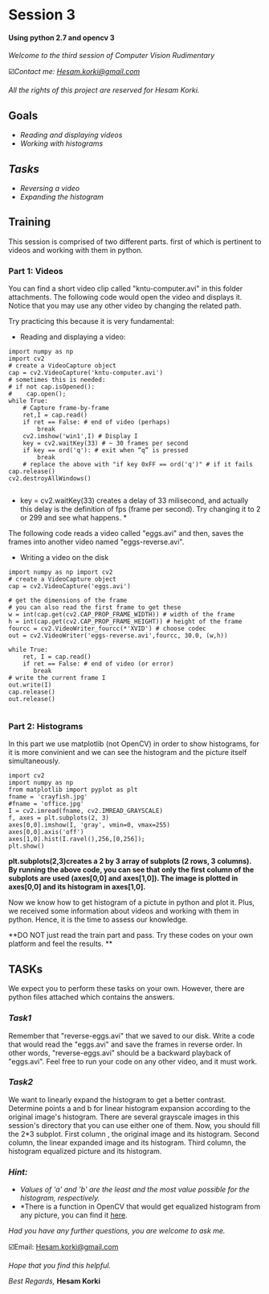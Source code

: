 # **Session 3**

#### **Using python 2.7 and opencv 3**

*Welcome to the third session of Computer Vision Rudimentary*

☑️*Contact me: Hesam.korki@gmail.com*

*All the rights of this project are reserved for Hesam Korki.*

## **Goals**

- *Reading and displaying videos*
- *Working with histograms*

## *Tasks*
- *Reversing a video*
- *Expanding the histogram*

## **Training**

This session is comprised of two different parts. first of which is pertinent to videos and working with them in python.

### **Part 1: Videos**

You can find a short video clip called "kntu-computer.avi" in this folder attachments. The following code would open the video and displays it. Notice that you may use any other video by changing the related path.

Try practicing this because it is very fundamental:

- Reading and displaying a video:
```
import numpy as np
import cv2
# create a VideoCapture object
cap = cv2.VideoCapture('kntu-computer.avi')
# sometimes this is needed:
# if not cap.isOpened():
#    cap.open();
while True:
    ​# Capture frame-by-frame
    ​ret,I = cap.read()
    ​​if ret == False: ​# end of video (perhaps)
    ​    break
    ​cv2.imshow('win1',I) ​# Display I
    ​​key = cv2.waitKey(33) ​# ~ 30 frames per second
    ​​if key == ord('q'): ​# exit when “q” is pressed
        ​​​​break
    ​​​​​# replace the above with "if key 0xFF == ord('q')" # if it fails
​cap.release()
​cv2.destroyAllWindows()
​
```
* key = cv2.waitKey(33) creates a delay of 33 milisecond, and actually this delay is the definition of fps (frame per second). Try changing it to 2 or 299 and see what happens. *

The following code reads a video called "eggs.avi" and then, saves the frames into another video named "eggs-reverse.avi".

- Writing a video on the disk
```
import​ numpy ​as​ np import​ cv2
# create a VideoCapture object
cap​ = cv2.VideoCapture(​'eggs.avi')

# get the dimensions of the frame
# you can also read the first frame to get these
w​ = ​int​(cap.get(cv2.CAP_PROP_FRAME_WIDTH)) ​# width of the frame
h​ = ​int​(cap.get(cv2.CAP_PROP_FRAME_HEIGHT)) ​# height of the frame
fourcc​ = cv2.VideoWriter_fourcc(*​'XVID'​) ​# choose codec
out​ = cv2.VideoWriter(​'eggs-reverse.avi'​,fourcc, 30.0, (w,h))

while​ ​True​:
    ​ret​, ​I​ = cap.read()
    ​​if​ ret == ​False​: #​ end of video (or error)
    ​   break
​# write the current frame I
​out.write(I)
​cap.release()
​out.release()
​
```

### **Part 2: Histograms**

In this part we use matplotlib (not OpenCV) in order to show histograms, for it is more convinient and we can see the histogram and the picture itself simultaneously.

```
import​ cv2
import​ numpy ​as​ np
from​ matplotlib ​import​ pyplot ​as​ plt
fname​ = ​'crayfish.jpg'
#fname = 'office.jpg'
I​ = cv2.imread(fname, cv2.IMREAD_GRAYSCALE)
f​, ​axes​ = plt.subplots(2, 3)
axes[0,0].imshow(I, ​'gray'​, vmin=0, vmax=255)
axes[0,0].axis(​'off'​)
axes[1,0].hist(I.ravel(),256,[0,256]);
plt.show()

```
**plt.subplots(2,3)​creates a 2 by 3 array of subplots (2 rows, 3 columns). By running the above code, you can see that only the first column of the subplots are used (axes[0,0] and axes[1,0]). The image is plotted in axes[0,0] and its histogram in axes[1,0].**


Now we know how to get histogram of a pictute in python and plot it. Plus, we received some information about videos and working with them in python. Hence, it is the time to assess our knowledge.

**DO NOT just read the train part and pass. Try these codes on your own platform and feel the results. **
## **TASKs**
We expect you to perform these tasks on your own. However, there are python files attached which contains the answers.

### *Task1*
Remember that "reverse-eggs.avi" that we saved to our disk. Write a code that would read the "eggs.avi" and save the frames in reverse order. In other words, "reverse-eggs.avi" should be a backward playback of "eggs.avi". Feel free to run your code on any other video, and it must work.

### *Task2*
We want to linearly expand the histogram to get a better contrast. Determine points ​a​ and ​b​ for linear histogram expansion according to the original image's histogram. There are several grayscale images in this session's directory that you can use either one of them. Now, you should fill the 2*3 subplot. First column , the original image and its histogram. Second column, the linear expanded image and its histogram. Third column, the histogram equalized picture and its histogram.
### *Hint:*
- *Values of 'a' and 'b' are the least and the most value possible for the histogram, respectively.*
- *There is a function in OpenCV that would get equalized histogram from any picture, you can find it [here](https://docs.opencv.org/3.0-beta/modules/imgproc/doc/histograms.html?highlight=cv2.equalizehist#cv2.equalizeHist).

*Had you have any further questions, you are welcome to ask me.*

☑️Email: Hesam.korki@gmail.com

*Hope that you find this helpful.*

*Best Regards,*
**Hesam Korki**

